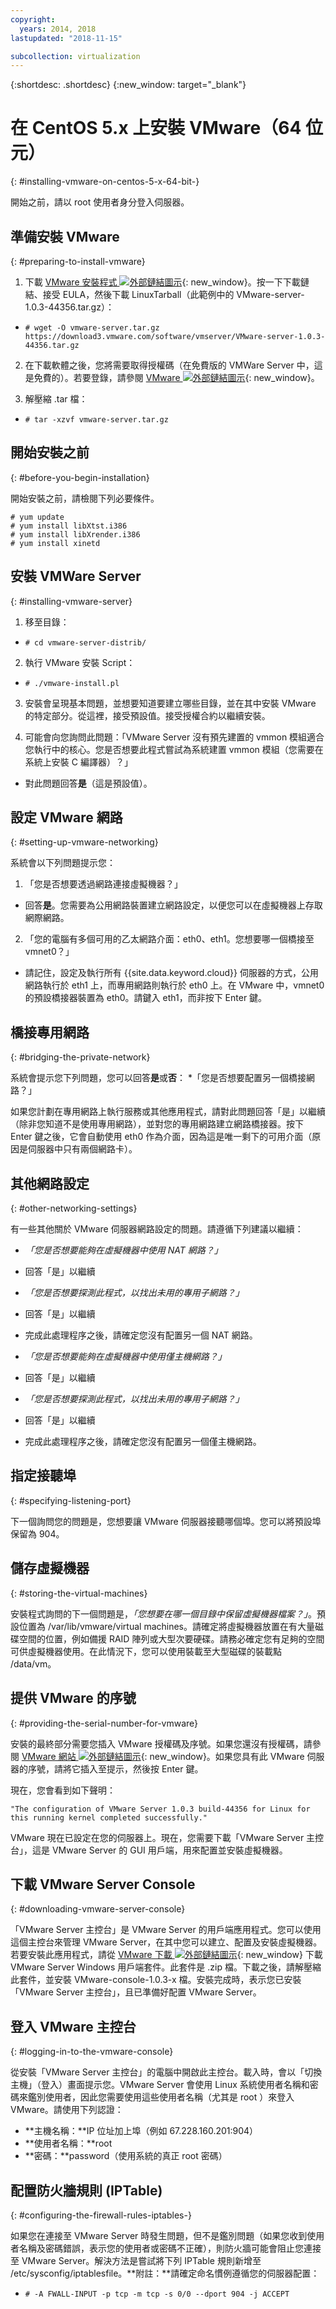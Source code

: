 ```yaml
---
copyright:
  years: 2014, 2018
lastupdated: "2018-11-15"

subcollection: virtualization
---
```

{:shortdesc: .shortdesc}
{:new_window: target="_blank"}

# 在 CentOS 5.x 上安裝 VMware（64 位元）
{: #installing-vmware-on-centos-5-x-64-bit-}

開始之前，請以 root 使用者身分登入伺服器。

## 準備安裝 VMware
{: #preparing-to-install-vmware}

1. 下載 [VMware 安裝程式 ![外部鏈結圖示](../../icons/launch-glyph.svg "外部鏈結圖示")](https://vmware.com/download/server/){: new_window}。按一下下載鏈結、接受 EULA，然後下載 LinuxTarball（此範例中的 VMware-server-1.0.3-44356.tar.gz）：

* `# wget -O vmware-server.tar.gz https://download3.vmware.com/software/vmserver/VMware-server-1.0.3-44356.tar.gz`

2. 在下載軟體之後，您將需要取得授權碼（在免費版的 VMWare Server 中，這是免費的）。若要登錄，請參閱 [VMware ![外部鏈結圖示](../../icons/launch-glyph.svg "外部鏈結圖示")](https://register.vmware.com/content/registration.html){: new_window}。

3. 解壓縮 .tar 檔：

* `# tar -xzvf vmware-server.tar.gz`

## 開始安裝之前
{: #before-you-begin-installation}

開始安裝之前，請檢閱下列必要條件。

```
# yum update
# yum install libXtst.i386
# yum install libXrender.i386
# yum install xinetd
```

## 安裝 VMWare Server
{: #installing-vmware-server}

1. 移至目錄：

* `# cd vmware-server-distrib/`

2. 執行 VMware 安裝 Script：

* `# ./vmware-install.pl`

3. 安裝會呈現基本問題，並想要知道要建立哪些目錄，並在其中安裝 VMware 的特定部分。從這裡，接受預設值。接受授權合約以繼續安裝。

4. 可能會向您詢問此問題：「VMware Server 沒有預先建置的 vmmon 模組適合您執行中的核心。您是否想要此程式嘗試為系統建置 vmmon 模組（您需要在系統上安裝 C 編譯器）？」
* 對此問題回答**是**（這是預設值）。

## 設定 VMware 網路
{: #setting-up-vmware-networking}

系統會以下列問題提示您：

1. 「您是否想要透過網路連接虛擬機器？」
* 回答**是**。您需要為公用網路裝置建立網路設定，以便您可以在虛擬機器上存取網際網路。

2. 「您的電腦有多個可用的乙太網路介面：eth0、eth1。您想要哪一個橋接至 vmnet0？」
* 請記住，設定及執行所有 {{site.data.keyword.cloud}} 伺服器的方式，公用網路執行於 eth1 上，而專用網路則執行於 eth0 上。在 VMware 中，vmnet0 的預設橋接器裝置為 eth0。請鍵入 eth1，而非按下 Enter 鍵。

## 橋接專用網路
{: #bridging-the-private-network}

系統會提示您下列問題，您可以回答**是**或**否**：
*「您是否想要配置另一個橋接網路？」

如果您計劃在專用網路上執行服務或其他應用程式，請對此問題回答「是」以繼續（除非您知道不是使用專用網路），並對您的專用網路建立網路橋接器。按下 Enter 鍵之後，它會自動使用 eth0 作為介面，因為這是唯一剩下的可用介面（原因是伺服器中只有兩個網路卡）。

## 其他網路設定
{: #other-networking-settings}

有一些其他關於 VMware 伺服器網路設定的問題。請遵循下列建議以繼續：

* *「您是否想要能夠在虛擬機器中使用 NAT 網路？」*

- 回答「是」以繼續

* *「您是否想要探測此程式，以找出未用的專用子網路？」*

- 回答「是」以繼續

- 完成此處理程序之後，請確定您沒有配置另一個 NAT 網路。

* *「您是否想要能夠在虛擬機器中使用僅主機網路？」*

- 回答「是」以繼續

* *「您是否想要探測此程式，以找出未用的專用子網路？」*

- 回答「是」以繼續

- 完成此處理程序之後，請確定您沒有配置另一個僅主機網路。

## 指定接聽埠
{: #specifying-listening-port}

下一個詢問您的問題是，您想要讓 VMware 伺服器接聽哪個埠。您可以將預設埠保留為 904。

## 儲存虛擬機器
{: #storing-the-virtual-machines}

安裝程式詢問的下一個問題是，*「您想要在哪一個目錄中保留虛擬機器檔案？」*。預設位置為 /var/lib/vmware/virtual machines。請確定將虛擬機器放置在有大量磁碟空間的位置，例如備援 RAID 陣列或大型次要硬碟。請務必確定您有足夠的空間可供虛擬機器使用。在此情況下，您可以使用裝載至大型磁碟的裝載點 /data/vm。

## 提供 VMware 的序號
{: #providing-the-serial-number-for-vmware}

安裝的最終部分需要您插入 VMware 授權碼及序號。如果您還沒有授權碼，請參閱 [VMware 網站 ![外部鏈結圖示](../../icons/launch-glyph.svg "外部鏈結圖示")](https://register.vmware.com/content/registration.html){: new_window}。如果您具有此 VMware 伺服器的序號，請將它插入至提示，然後按 Enter 鍵。

現在，您會看到如下聲明：

    "The configuration of VMware Server 1.0.3 build-44356 for Linux for this running kernel completed successfully."

VMware 現在已設定在您的伺服器上。現在，您需要下載「VMware Server 主控台」，這是 VMware Server 的 GUI 用戶端，用來配置並安裝虛擬機器。

## 下載 VMware Server Console
{: #downloading-vmware-server-console}

「VMware Server 主控台」是 VMware Server 的用戶端應用程式。您可以使用這個主控台來管理 VMware Server，在其中您可以建立、配置及安裝虛擬機器。若要安裝此應用程式，請從 [VMware 下載 ![外部鏈結圖示](../../icons/launch-glyph.svg "外部鏈結圖示")](https://vmware.com/download/server/){: new_window} 下載 VMware Server Windows 用戶端套件。此套件是 .zip 檔。下載之後，請解壓縮此套件，並安裝 VMware-console-1.0.3-x 檔。安裝完成時，表示您已安裝「VMware Server 主控台」，且已準備好配置 VMware Server。

## 登入 VMware 主控台
{: #logging-in-to-the-vmware-console}

從安裝「VMware Server 主控台」的電腦中開啟此主控台。載入時，會以「切換主機」（登入）畫面提示您。VMware Server 會使用 Linux 系統使用者名稱和密碼來鑑別使用者，因此您需要使用這些使用者名稱（尤其是 root ）來登入 VMware。請使用下列認證：

* **主機名稱：**IP 位址加上埠（例如 67.228.160.201:904）<br />
* **使用者名稱：**root<br />
* **密碼：**password（使用系統的真正 root 密碼）

## 配置防火牆規則 (IPTable)
{: #configuring-the-firewall-rules-iptables-}

如果您在連接至 VMware Server 時發生問題，但不是鑑別問題（如果您收到使用者名稱及密碼錯誤，表示您的使用者或密碼不正確），則防火牆可能會阻止您連接至 VMware Server。解決方法是嘗試將下列 IPTable 規則新增至 /etc/sysconfig/iptablesfile。**附註：**請確定命名慣例遵循您的伺服器配置：

- `# -A FWALL-INPUT -p tcp -m tcp -s 0/0 --dport 904 -j ACCEPT`

